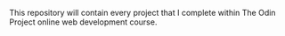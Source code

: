 This repository will contain every project that I complete within The Odin Project online web development course.
